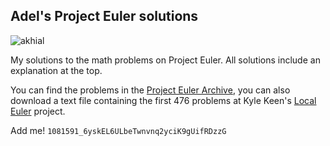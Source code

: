 ## Adel's Project Euler solutions

![akhial](https://projecteuler.net/profile/akhial.png)

My solutions to the math problems on Project Euler. All solutions include an explanation at the top.

You can find the problems in the [Project Euler Archive](https://projecteuler.net/archives), 
you can also download a text file containing the first 476 problems at Kyle Keen's 
[Local Euler](https://github.com/davidcorbin/euler-offline) project.

Add me! ```1081591_6yskEL6ULbeTwnvnq2yciK9gUifRDzzG```
